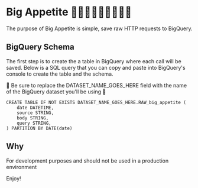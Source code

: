 # Big Appetite 🍔🍇🍈🍉🍊🍋🍌🍍🥭
The purpose of Big Appetite is simple, save raw HTTP requests to BigQuery. 


## BigQuery Schema
The first step is to create the a table in BigQuery where each call will be saved. Below is a SQL query that you can copy and paste into BigQuery's console to create the table and the schema.

🚨 Be sure to replace the DATASET_NAME_GOES_HERE field with the name of the BigQuery dataset you'll be using 🚨
```
CREATE TABLE IF NOT EXISTS DATASET_NAME_GOES_HERE.RAW_big_appetite (
    date DATETIME,
    source STRING,
    body STRING,
    query STRING,
) PARTITION BY DATE(date)
```

## Why
For development purposes and should not be used in a production environment

Enjoy!